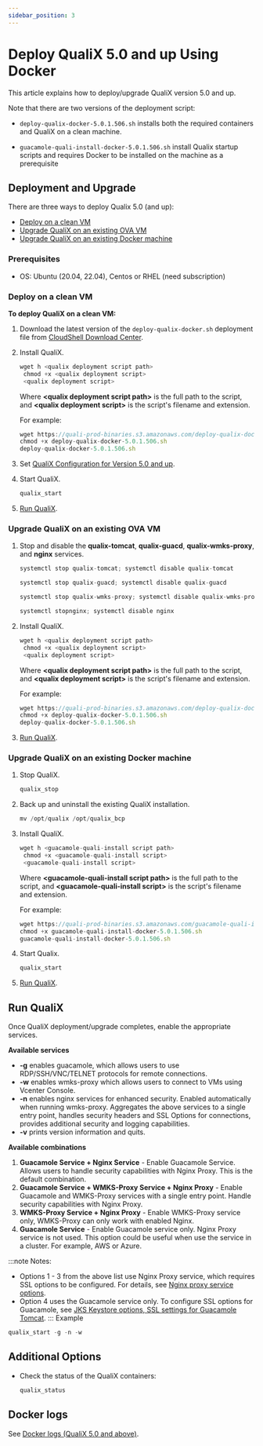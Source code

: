 ```yaml
---
sidebar_position: 3
---
```


# Deploy QualiX 5.0 and up Using Docker

This article explains how to deploy/upgrade QualiX version 5.0 and up.

Note that there are two versions of the deployment script:

- `deploy-qualix-docker-5.0.1.506.sh` installs both the required containers and QualiX on a clean machine.

- `guacamole-quali-install-docker-5.0.1.506.sh` install Qualix startup scripts and requires Docker to be installed on the machine as a prerequisite

## Deployment and Upgrade

There are three ways to deploy Qualix 5.0 (and up):

- [Deploy on a clean VM](https://help.quali.com/Online%20Help/0.0/Portal/Content/QualiX/Instl-Cnfg-Docker-5.0.htm?Highlight=Deploy%20QualiX%205.0%20and%20up%20Using%20Docker#Deploy)
- [Upgrade QualiX on an existing OVA VM](https://help.quali.com/Online%20Help/0.0/Portal/Content/QualiX/Instl-Cnfg-Docker-5.0.htm?Highlight=Deploy%20QualiX%205.0%20and%20up%20Using%20Docker#Deploy2)
- [Upgrade QualiX on an existing Docker machine](https://help.quali.com/Online%20Help/0.0/Portal/Content/QualiX/Instl-Cnfg-Docker-5.0.htm?Highlight=Deploy%20QualiX%205.0%20and%20up%20Using%20Docker#Upgrade)

### Prerequisites

- OS: Ubuntu (20.04, 22.04), Centos or RHEL (need subscription)

### Deploy on a clean VM

**To deploy QualiX on a clean VM:**

1. Download the latest version of the `deploy-qualix-docker.sh` deployment file from [CloudShell Download Center](https://support.quali.com/hc/en-us/articles/360037650694).
2. Install QualiX.
    
    ```javascript
    wget h <qualix deployment script path>
     chmod +x <qualix deployment script>
     <qualix deployment script>
    ```
    
    Where **\<qualix deployment script path\>** is the full path to the script, and **\<qualix deployment script\>** is the script's filename and extension.
    
    For example:
    
    ```javascript
    wget https://quali-prod-binaries.s3.amazonaws.com/deploy-qualix-docker-5.0.1.506.sh
    chmod +x deploy-qualix-docker-5.0.1.506.sh
    deploy-qualix-docker-5.0.1.506.sh
    ```
    
3. Set [QualiX Configuration for Version 5.0 and up](https://help.quali.com/Online%20Help/0.0/Portal/Content/QualiX/Cnfg-Qualix-5.0.htm).
    
4. Start QualiX.
    
    ```javascript
    qualix_start
    ```
    
5. [Run QualiX](https://help.quali.com/Online%20Help/0.0/Portal/Content/QualiX/Instl-Cnfg-Docker-5.0.htm?Highlight=Deploy%20QualiX%205.0%20and%20up%20Using%20Docker#Run).

### Upgrade QualiX on an existing OVA VM

1. Stop and disable the **qualix\-tomcat**, **qualix\-guacd**, **qualix\-wmks-proxy**, and **nginx** services.
    
    ```javascript
    systemctl stop qualix-tomcat; systemctl disable qualix-tomcat
    ```
    
    ```javascript
    systemctl stop qualix-guacd; systemctl disable qualix-guacd
    ```
    
    ```javascript
    systemctl stop qualix-wmks-proxy; systemctl disable qualix-wmks-proxy
    ```
    
    ```javascript
    systemctl stopnginx; systemctl disable nginx
    ```
    
2. Install QualiX.
    
    ```javascript
    wget h <qualix deployment script path>
     chmod +x <qualix deployment script>
     <qualix deployment script>
    ```
    
    Where **\<qualix deployment script path\>** is the full path to the script, and **\<qualix deployment script\>** is the script's filename and extension.
    
    For example:
    
    ```javascript
    wget https://quali-prod-binaries.s3.amazonaws.com/deploy-qualix-docker-5.0.1.506.sh
    chmod +x deploy-qualix-docker-5.0.1.506.sh
    deploy-qualix-docker-5.0.1.506.sh
    ```
    
3. [Run QualiX](https://help.quali.com/Online%20Help/0.0/Portal/Content/QualiX/Instl-Cnfg-Docker-5.0.htm?Highlight=Deploy%20QualiX%205.0%20and%20up%20Using%20Docker#Run).

### Upgrade QualiX on an existing Docker machine

1. Stop QualiX.
    
    ```javascript
    qualix_stop
    ```   
2. Back up and uninstall the existing QualiX installation.
    
    ```javascript
    mv /opt/qualix /opt/qualix_bcp
    ```  
3. Install QualiX.
    
    ```javascript
    wget h <guacamole-quali-install script path>
     chmod +x <guacamole-quali-install script>
     <guacamole-quali-install script>
    ```
    
    Where **\<guacamole-quali-install script path\>** is the full path to the script, and **\<guacamole-quali-install script\>** is the script's filename and extension.
    
    For example:
    
    ```javascript
    wget https://quali-prod-binaries.s3.amazonaws.com/guacamole-quali-install-docker-5.0.1.506.sh
    chmod +x guacamole-quali-install-docker-5.0.1.506.sh
    guacamole-quali-install-docker-5.0.1.506.sh
    ```
    
4. Start Qualix.
    
    ```javascript
    qualix_start
    ```
    
5. [Run QualiX](https://help.quali.com/Online%20Help/0.0/Portal/Content/QualiX/Instl-Cnfg-Docker-5.0.htm?Highlight=Deploy%20QualiX%205.0%20and%20up%20Using%20Docker#Run).

## Run QualiX

Once QualiX deployment/upgrade completes, enable the appropriate services.

**Available services**

- **\-g** enables guacamole, which allows users to use RDP/SSH/VNC/TELNET protocols for remote connections.
- **\-w** enables wmks-proxy which allows users to connect to VMs using Vcenter Console.
- **\-n** enables nginx services for enhanced security. Enabled automatically when running wmks-proxy. Aggregates the above services to a single entry point, handles security headers and SSL Options for connections, provides additional security and logging capabilities.
- **\-v** prints version information and quits.
    

**Available combinations**

1. **Guacamole Service + Nginx Service** - Enable Guacamole Service. Allows users to handle security capabilities with Nginx Proxy. This is the default combination.
2. **Guacamole Service + WMKS-Proxy Service + Nginx Proxy** - Enable Guacamole and WMKS-Proxy services with a single entry point. Handle security capabilities with Nginx Proxy.
3. **WMKS-Proxy Service + Nginx Proxy** - Enable WMKS-Proxy service only, WMKS-Proxy can only work with enabled Nginx.
4. **Guacamole Service** - Enable Guacamole service only. Nginx Proxy service is not used. This option could be useful when use the service in a cluster. For example, AWS or Azure.

:::note Notes:
- Options 1 - 3 from the above list use Nginx Proxy service, which requires SSL options to be configured. For details, see [Nginx proxy service options](https://help.quali.com/Online%20Help/0.0/Portal/Content/QualiX/Cnfg-Qualix-5.0.htm#Nginx).
- Option 4 uses the Guacamole service only. To configure SSL options for Guacamole, see [JKS Keystore options, SSL settings for Guacamole Tomcat](https://help.quali.com/Online%20Help/0.0/Portal/Content/QualiX/Cnfg-Qualix-5.0.htm#JKS).
:::
Example

```javascript
qualix_start -g -n -w
```

## Additional Options

- Check the status of the QualiX containers:
    
    ```javascript
    qualix_status
    ```
    

## Docker logs

See [Docker logs (QualiX 5.0 and above)](https://help.quali.com/Online%20Help/0.0/Portal/Content/Troubleshooting/Collecting-logs.htm#Docker).